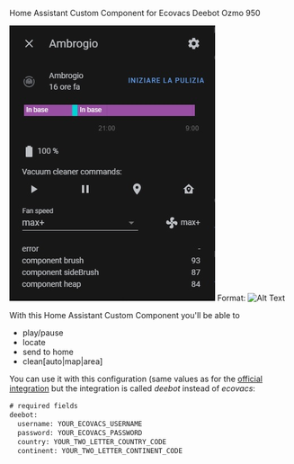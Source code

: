 Home Assistant Custom Component for Ecovacs Deebot Ozmo 950

![Preview](prev.jpg)
Format: ![Alt Text](url)

With this Home Assistant Custom Component you'll be able to 
* play/pause
* locate
* send to home
* clean[auto|map|area]

You can use it with this configuration (same values as for the [official integration](https://www.home-assistant.io/integrations/ecovacs/) but the integration is called *deebot* instead of *ecovacs*:

```
# required fields
deebot:
  username: YOUR_ECOVACS_USERNAME
  password: YOUR_ECOVACS_PASSWORD
  country: YOUR_TWO_LETTER_COUNTRY_CODE
  continent: YOUR_TWO_LETTER_CONTINENT_CODE
``` 
